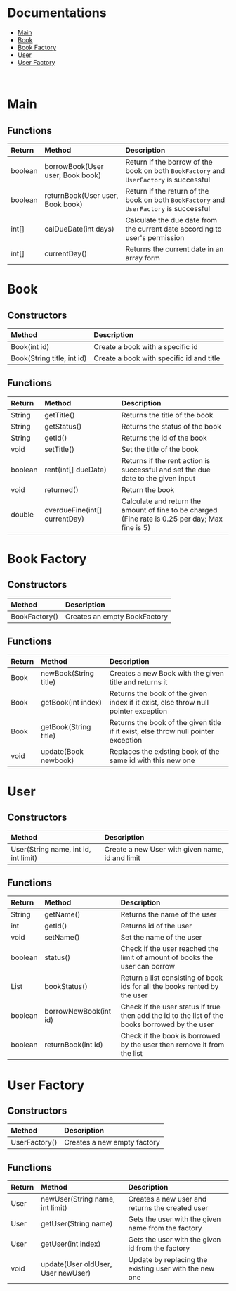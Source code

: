 # Documentations

- [Main](#main)
- [Book](#book)
- [Book Factory](#book-factory)
- [User](#user)
- [User Factory](#user-factory)

<br>

# Main
## Functions

| Return | Method | Description |
|:-------|:-------|:------------|
| boolean | borrowBook(User user, Book book) | Return if the borrow of the book on both `BookFactory` and `UserFactory` is successful
| boolean | returnBook(User user, Book book) | Return if the return of the book on both `BookFactory` and `UserFactory` is successful
| int[] | calDueDate(int days) | Calculate the due date from the current date according to user's permission
| int[] | currentDay() | Returns the current date in an array form |

# Book

## Constructors

| Method | Description |
|:-------|:------------|
| Book(int id) | Create a book with a specific id |
| Book(String title, int id) | Create a book with specific id and title |

## Functions

| Return | Method | Description |
|:-------|:-------|:------------|
| String | getTitle() | Returns the title of the book |
| String | getStatus() | Returns the status of the book |
| String | getId() | Returns the id of the book |
| void | setTitle() | Set the title of the book |
| boolean | rent(int[] dueDate) | Returns if the rent action is successful and set the due date to the given input |
| void | returned() | Return the book |
| double | overdueFine(int[] currentDay) | Calculate and return the amount of fine to be charged<br>(Fine rate is 0.25 per day; Max fine is 5) |

# Book Factory

## Constructors

| Method | Description |
|:-------|:------------|
| BookFactory() | Creates an empty BookFactory |

## Functions

| Return | Method | Description |
|:-------|:-------|:------------|
| Book | newBook(String title) | Creates a new Book with the given title and returns it |
| Book | getBook(int index) | Returns the book of the given index if it exist, else throw null pointer exception |
| Book | getBook(String title) | Returns the book of the given title if it exist, else throw null pointer exception |
| void | update(Book newbook) | Replaces the existing book of the same id with this new one |

# User

## Constructors

| Method | Description |
|:-------|:------------|
| User(String name, int id, int limit) | Create a new User with given name, id and limit |

## Functions

| Return | Method | Description |
|:-------|:-------|:------------|
| String | getName() | Returns the name of the user |
| int | getId() | Returns id of the user |
| void | setName() | Set the name of the user |
| boolean | status() | Check if the user reached the limit of amount of books the user can borrow |
| List<Integer> | bookStatus() | Return a list consisting of book ids for all the books rented by the user |
| boolean | borrowNewBook(int id) | Check if the user status if true then add the id to the list of the books borrowed by the user |
| boolean | returnBook(int id) | Check if the book is borrowed by the user then remove it from the list |

# User Factory

## Constructors

| Method | Description |
|:-------|:------------|
| UserFactory() | Creates a new empty factory |

## Functions

| Return | Method | Description |
|:-------|:-------|:------------|
| User | newUser(String name, int limit) | Creates a new user and returns the created user |
| User | getUser(String name) | Gets the user with the given name from the factory |
| User | getUser(int index) | Gets the user with the given id from the factory |
| void | update(User oldUser, User newUser) | Update by replacing the existing user with the new one |
